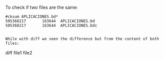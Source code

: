 To check if two files are the same:
```
#cksum APLICACIONES.bd*
505368217       163644  APLICACIONES.bd
505368217       163644  APLICACIONES.bdc 


While with diff we seen the difference but from the content of both files:
```
diff file1 file2
```
